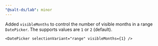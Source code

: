 ```yaml
---
"@salt-ds/lab": minor
---
```


Added `visibleMonths` to control the number of visible months in a range `DatePicker`. The supports values are `1` or `2` (default).

```tsx
<DatePicker selectionVariant="range" visibleMonths={1} />
```
